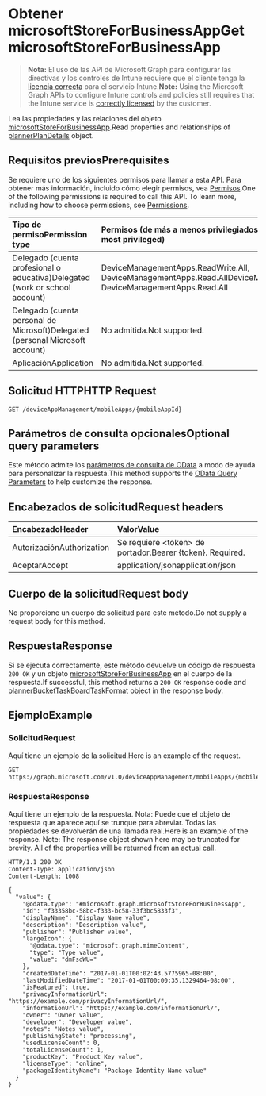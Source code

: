 # <a name="get-microsoftstoreforbusinessapp"></a><span data-ttu-id="713ea-101">Obtener microsoftStoreForBusinessApp</span><span class="sxs-lookup"><span data-stu-id="713ea-101">Get microsoftStoreForBusinessApp</span></span>

> <span data-ttu-id="713ea-102">**Nota:** El uso de las API de Microsoft Graph para configurar las directivas y los controles de Intune requiere que el cliente tenga la [licencia correcta](https://go.microsoft.com/fwlink/?linkid=839381) para el servicio Intune.</span><span class="sxs-lookup"><span data-stu-id="713ea-102">**Note:** Using the Microsoft Graph APIs to configure Intune controls and policies still requires that the Intune service is [correctly licensed](https://go.microsoft.com/fwlink/?linkid=839381) by the customer.</span></span>

<span data-ttu-id="713ea-103">Lea las propiedades y las relaciones del objeto [microsoftStoreForBusinessApp](../resources/intune_apps_microsoftstoreforbusinessapp.md).</span><span class="sxs-lookup"><span data-stu-id="713ea-103">Read properties and relationships of [plannerPlanDetails](../resources/intune_apps_microsoftstoreforbusinessapp.md) object.</span></span>
## <a name="prerequisites"></a><span data-ttu-id="713ea-104">Requisitos previos</span><span class="sxs-lookup"><span data-stu-id="713ea-104">Prerequisites</span></span>
<span data-ttu-id="713ea-p101">Se requiere uno de los siguientes permisos para llamar a esta API. Para obtener más información, incluido cómo elegir permisos, vea [Permisos](../../../concepts/permissions_reference.md).</span><span class="sxs-lookup"><span data-stu-id="713ea-p101">One of the following permissions is required to call this API. To learn more, including how to choose permissions, see [Permissions](../../../concepts/permissions_reference.md).</span></span>

|<span data-ttu-id="713ea-107">Tipo de permiso</span><span class="sxs-lookup"><span data-stu-id="713ea-107">Permission type</span></span>|<span data-ttu-id="713ea-108">Permisos (de más a menos privilegiados)</span><span class="sxs-lookup"><span data-stu-id="713ea-108">Permissions (from least to most privileged)</span></span>|
|:---|:---|
|<span data-ttu-id="713ea-109">Delegado (cuenta profesional o educativa)</span><span class="sxs-lookup"><span data-stu-id="713ea-109">Delegated (work or school account)</span></span>|<span data-ttu-id="713ea-110">DeviceManagementApps.ReadWrite.All, DeviceManagementApps.Read.All</span><span class="sxs-lookup"><span data-stu-id="713ea-110">DeviceManagementApps.ReadWrite.All, DeviceManagementApps.Read.All</span></span>|
|<span data-ttu-id="713ea-111">Delegado (cuenta personal de Microsoft)</span><span class="sxs-lookup"><span data-stu-id="713ea-111">Delegated (personal Microsoft account)</span></span>|<span data-ttu-id="713ea-112">No admitida.</span><span class="sxs-lookup"><span data-stu-id="713ea-112">Not supported.</span></span>|
|<span data-ttu-id="713ea-113">Aplicación</span><span class="sxs-lookup"><span data-stu-id="713ea-113">Application</span></span>|<span data-ttu-id="713ea-114">No admitida.</span><span class="sxs-lookup"><span data-stu-id="713ea-114">Not supported.</span></span>|

## <a name="http-request"></a><span data-ttu-id="713ea-115">Solicitud HTTP</span><span class="sxs-lookup"><span data-stu-id="713ea-115">HTTP Request</span></span>
<!-- {
  "blockType": "ignored"
}
-->
``` http
GET /deviceAppManagement/mobileApps/{mobileAppId}
```

## <a name="optional-query-parameters"></a><span data-ttu-id="713ea-116">Parámetros de consulta opcionales</span><span class="sxs-lookup"><span data-stu-id="713ea-116">Optional query parameters</span></span>
<span data-ttu-id="713ea-117">Este método admite los [parámetros de consulta de OData](https://developer.microsoft.com/es-ES/graph/docs/overview/query_parameters) a modo de ayuda para personalizar la respuesta.</span><span class="sxs-lookup"><span data-stu-id="713ea-117">This method supports the [OData Query Parameters](https://developer.microsoft.com/es-ES/graph/docs/overview/query_parameters) to help customize the response.</span></span>
## <a name="request-headers"></a><span data-ttu-id="713ea-118">Encabezados de solicitud</span><span class="sxs-lookup"><span data-stu-id="713ea-118">Request headers</span></span>
|<span data-ttu-id="713ea-119">Encabezado</span><span class="sxs-lookup"><span data-stu-id="713ea-119">Header</span></span>|<span data-ttu-id="713ea-120">Valor</span><span class="sxs-lookup"><span data-stu-id="713ea-120">Value</span></span>|
|:---|:---|
|<span data-ttu-id="713ea-121">Autorización</span><span class="sxs-lookup"><span data-stu-id="713ea-121">Authorization</span></span>|<span data-ttu-id="713ea-122">Se requiere &lt;token&gt; de portador.</span><span class="sxs-lookup"><span data-stu-id="713ea-122">Bearer {token}. Required.</span></span>|
|<span data-ttu-id="713ea-123">Aceptar</span><span class="sxs-lookup"><span data-stu-id="713ea-123">Accept</span></span>|<span data-ttu-id="713ea-124">application/json</span><span class="sxs-lookup"><span data-stu-id="713ea-124">application/json</span></span>|

## <a name="request-body"></a><span data-ttu-id="713ea-125">Cuerpo de la solicitud</span><span class="sxs-lookup"><span data-stu-id="713ea-125">Request body</span></span>
<span data-ttu-id="713ea-126">No proporcione un cuerpo de solicitud para este método.</span><span class="sxs-lookup"><span data-stu-id="713ea-126">Do not supply a request body for this method.</span></span>

## <a name="response"></a><span data-ttu-id="713ea-127">Respuesta</span><span class="sxs-lookup"><span data-stu-id="713ea-127">Response</span></span>
<span data-ttu-id="713ea-128">Si se ejecuta correctamente, este método devuelve un código de respuesta `200 OK` y un objeto [microsoftStoreForBusinessApp](../resources/intune_apps_microsoftstoreforbusinessapp.md) en el cuerpo de la respuesta.</span><span class="sxs-lookup"><span data-stu-id="713ea-128">If successful, this method returns a `200 OK` response code and [plannerBucketTaskBoardTaskFormat](../resources/intune_apps_microsoftstoreforbusinessapp.md) object in the response body.</span></span>

## <a name="example"></a><span data-ttu-id="713ea-129">Ejemplo</span><span class="sxs-lookup"><span data-stu-id="713ea-129">Example</span></span>
### <a name="request"></a><span data-ttu-id="713ea-130">Solicitud</span><span class="sxs-lookup"><span data-stu-id="713ea-130">Request</span></span>
<span data-ttu-id="713ea-131">Aquí tiene un ejemplo de la solicitud.</span><span class="sxs-lookup"><span data-stu-id="713ea-131">Here is an example of the request.</span></span>
``` http
GET https://graph.microsoft.com/v1.0/deviceAppManagement/mobileApps/{mobileAppId}
```

### <a name="response"></a><span data-ttu-id="713ea-132">Respuesta</span><span class="sxs-lookup"><span data-stu-id="713ea-132">Response</span></span>
<span data-ttu-id="713ea-p102">Aquí tiene un ejemplo de la respuesta. Nota: Puede que el objeto de respuesta que aparece aquí se trunque para abreviar. Todas las propiedades se devolverán de una llamada real.</span><span class="sxs-lookup"><span data-stu-id="713ea-p102">Here is an example of the response. Note: The response object shown here may be truncated for brevity. All of the properties will be returned from an actual call.</span></span>
``` http
HTTP/1.1 200 OK
Content-Type: application/json
Content-Length: 1008

{
  "value": {
    "@odata.type": "#microsoft.graph.microsoftStoreForBusinessApp",
    "id": "f33358bc-58bc-f333-bc58-33f3bc5833f3",
    "displayName": "Display Name value",
    "description": "Description value",
    "publisher": "Publisher value",
    "largeIcon": {
      "@odata.type": "microsoft.graph.mimeContent",
      "type": "Type value",
      "value": "dmFsdWU="
    },
    "createdDateTime": "2017-01-01T00:02:43.5775965-08:00",
    "lastModifiedDateTime": "2017-01-01T00:00:35.1329464-08:00",
    "isFeatured": true,
    "privacyInformationUrl": "https://example.com/privacyInformationUrl/",
    "informationUrl": "https://example.com/informationUrl/",
    "owner": "Owner value",
    "developer": "Developer value",
    "notes": "Notes value",
    "publishingState": "processing",
    "usedLicenseCount": 0,
    "totalLicenseCount": 1,
    "productKey": "Product Key value",
    "licenseType": "online",
    "packageIdentityName": "Package Identity Name value"
  }
}
```



